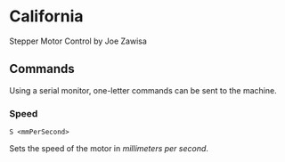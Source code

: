 # California
Stepper Motor Control
by Joe Zawisa

## Commands
Using a serial monitor, one-letter commands can be sent to the machine.

### Speed
~~~
S <mmPerSecond>
~~~

Sets the speed of the motor in *millimeters per second*.

